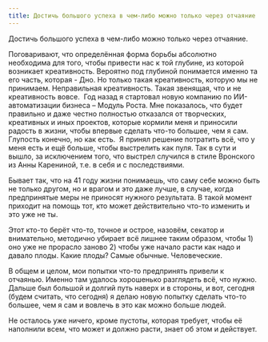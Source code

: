```yaml
---
title: Достичь большого успеха в чем-либо можно только через отчаяние
---
```

Достичь большого успеха в чем-либо можно только через отчаяние. 

Поговаривают, что определённая форма борьбы абсолютно необходима для того, чтобы привести нас к той глубине, из которой возникает креативность. Вероятно под глубиной понимается именно та его часть, которая - Дно. Но только такая креативность, которую мы не принимаем. Неправильная креативность. Такая звенящая, что и не креативность вовсе. 
 Год назад я стартовал новую компанию по ИИ-автоматизации бизнеса – Модуль Роста. Мне показалось, что будет правильно и даже честно полностью отказался от творческих, креативных и иных проектов, которые кормили меня и приносили радость в жизни, чтобы впервые сделать что-то большее, чем я сам. Глупость конечно, но как есть. 
Я принял решение потратить всё, что у меня есть и ещё больше, чтобы выстрелить как пуля. Так в сути и вышло, за исключением того, что выстрел случился в стиле Вронского из Анны Карениной, т.е. в себя и с последствиями.

Бывает так, что на 41 году жизни понимаешь, что саму себе можно быть не только другом, но и врагом и это даже лучше, в случае, когда предпринятые меры не приносят нужного результата. В такой момент приходит на помощь тот, кто может действительно что-то изменить и это уже не ты.

Этот кто-то берёт что-то, точное и острое, назовём, секатор и внимательно, методично убирает всё лишнее таким образом, чтобы 1) оно уже не прорасло заново 2) чтобы уже начало расти как надо и давало плоды. Какие плоды? Самые обычные. Человеческие.

В общем и целом, мои попытки что-то предпринять привели к отчаянью. Именно там удалось хорошенько разглядеть всё, что нужно. Дальше был большой и долгий путь наверх и в стороны, и вот, сегодня (будем считать, что сегодня) я делаю новую попытку сделать что-то большее, чем я сам и вовлечь в это как можно больше людей.

Не осталось уже ничего, кроме пустоты, которая требует, чтобы её наполнили всем, что может и должно расти, знает об этом и действует.



 